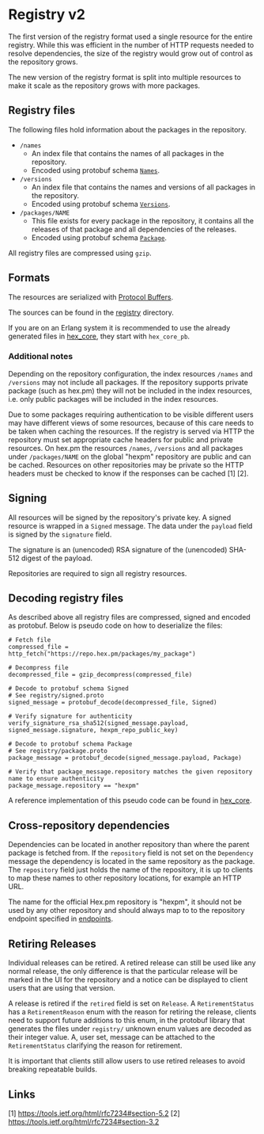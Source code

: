 # Registry v2

The first version of the registry format used a single resource for the entire registry. While this was efficient in the number of HTTP requests needed to resolve dependencies, the size of the registry would grow out of control as the repository grows.

The new version of the registry format is split into multiple resources to make it scale as the repository grows with more packages.

## Registry files

The following files hold information about the packages in the repository.

* `/names`
  * An index file that contains the names of all packages in the repository.
  * Encoded using protobuf schema [`Names`](/registry/names.proto).
* `/versions`
  * An index file that contains the names and versions of all packages in the repository.
  * Encoded using protobuf schema [`Versions`](/registry/versions.proto).
* `/packages/NAME`
  * This file exists for every package in the repository, it contains all the releases of that package and all dependencies of the releases.
  * Encoded using protobuf schema [`Package`](/registry/package.proto).

All registry files are compressed using `gzip`.

## Formats

The resources are serialized with [Protocol Buffers](https://developers.google.com/protocol-buffers/).

The sources can be found in the [registry](/registry) directory.

If you are on an Erlang system it is recommended to use the already generated files in [hex_core](https://github.com/hexpm/hex_core/blob/main/src), they start with `hex_core_pb`.

### Additional notes

Depending on the repository configuration, the index resources `/names` and `/versions` may not include all packages. If the repository supports private package (such as hex.pm) they will not be included in the index resources, i.e. only public packages will be included in the index resources.

Due to some packages requiring authentication to be visible different users may have different views of some resources, because of this care needs to be taken when caching the resources. If the registry is served via HTTP the repository must set appropriate cache headers for public and private resources. On hex.pm the resources `/names`, `/versions` and all packages under `/packages/NAME` on the global "hexpm" repository are public and can be cached. Resources on other repositories may be private so the HTTP headers must be checked to know if the responses can be cached [1] [2].

## Signing

All resources will be signed by the repository's private key. A signed resource is wrapped in a `Signed` message. The data under the `payload` field is signed by the `signature` field.

The signature is an (unencoded) RSA signature of the (unencoded) SHA-512 digest of the payload.

Repositories are required to sign all registry resources.

## Decoding registry files

As described above all registry files are compressed, signed and encoded as protobuf. Below is pseudo code on how to deserialize the files:

```
# Fetch file
compressed_file = http_fetch("https://repo.hex.pm/packages/my_package")

# Decompress file
decompressed_file = gzip_decompress(compressed_file)

# Decode to protobuf schema Signed
# See registry/signed.proto
signed_message = protobuf_decode(decompressed_file, Signed)

# Verify signature for authenticity
verify_signature_rsa_sha512(signed_message.payload, signed_message.signature, hexpm_repo_public_key)

# Decode to protobuf schema Package
# See registry/package.proto
package_message = protobuf_decode(signed_message.payload, Package)

# Verify that package_message.repository matches the given repository name to ensure authenticity
package_message.repository == "hexpm"
```

A reference implementation of this pseudo code can be found in [hex_core](https://github.com/hexpm/hex_core/blob/main/src/hex_registry.erl).

## Cross-repository dependencies

Dependencies can be located in another repository than where the parent package is fetched from. If the `repository` field is not set on the `Dependency` message the dependency is located in the same repository as the package. The `repository` field just holds the name of the repository, it is up to clients to map these names to other repository locations, for example an HTTP URL.

The name for the official Hex.pm repository is "hexpm", it should not be used by any other repository and should always map to to the repository endpoint specified in [endpoints](/endpoints.md).

## Retiring Releases

Individual releases can be retired. A retired release can still be used like any normal release, the only difference is that the particular release will be marked in the UI for the repository and a notice can be displayed to client users that are using that version.

A release is retired if the `retired` field is set on `Release`. A `RetirementStatus` has a `RetirementReason` enum with the reason for retiring the release, clients need to support future additions to this enum, in the protobuf library that generates the files under `registry/` unknown enum values are decoded as their integer value. A, user set, message can be attached to the `RetirementStatus` clarifying the reason for retirement.

It is important that clients still allow users to use retired releases to avoid breaking repeatable builds.

## Links

[1] https://tools.ietf.org/html/rfc7234#section-5.2
[2] https://tools.ietf.org/html/rfc7234#section-3.2
